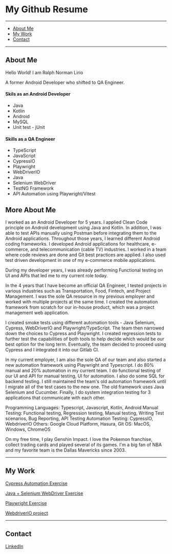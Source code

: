 # My Github Resume

------------
- [About Me](https://github.com/normanlirio/profile/edit/main/README.md#about-me "About Me")
- [My Work](https://github.com/normanlirio/profile/edit/main/README.md#about-me "My Work")
- [Contact](https://github.com/normanlirio/profile/edit/main/README.md#about-me "Contact")


------------

## About Me
Hello World! I am Ralph Norman Lirio

A former Android Developer who shifted to QA Engineer.

#### Skils as an Android Developer
- Java
- Kotlin
- Android
- MySQL
- Unit test - jUnit

#### Skills as a QA Engineer
- TypeScript
- JavaScript
- CypressIO
- Playwright
- WebDriverIO
- Java
- Selenium WebDriver
- TestNG Framework
- API Automation using Playwright/Vitest

## More About Me
I worked as an Android Developer for 5 years. I applied Clean Code principle on Android development using Java and Kotlin. In addition, I was able to test APIs manually using Postman before integrating them to the Android applications.  Throughout those years, I learned different Android coding frameworks. I developed Android applications for healthcare, e-commerce, and telecommunication (cable TV) industries. I worked in a team where code reviews are done and Git best practices are applied. I also used test driven development in one of my e-commerce mobile applications.

During my developer years, I was already performing Functional testing on UI and APIs that led me to my current role today.

In the 4 years that I have become an official QA Engineer, I tested projects in various industries such as Transportation, Food, Fintech, and Project Management. I was the sole QA resource in my previous employer and worked with multiple projects at the same time. I created the automation framework from scratch for our in-house product, which was a project management web application.

I created smoke tests using different automation tools - Java Selenium, Cypress, WebDriverIO and Playwright/TypeScript. The team then narrowed down the choices to Cypress and Playwright. I created regression tests to further test the capabilities of both tools to help decide which would be our best option for the long term. Eventually, the team decided to proceed using Cypress and I integrated it into our Gitlab CI.

In my current employer, I am also the sole QA of our team and also started a new automation framework using Playwright and Typescript. I do 80% manual and 20% automation in my current team. I do functional testing of our UI and API for manual testing, UI for automation. I also do some SQL for backend testing. I still maintained the team's old automation framework until I migrate all of the test cases to the new one. The old framework uses Java Selenium and Cucumber. Finally, I do system integration testing for 3 applications that communicate with each other.

Programming Languages: Typescript, Javascript, Kotlin, Android
Manual Testing: Functional testing, Regression testing, Manual testing, Writing Test scenarios, Bug Reporting, API Testing
Automation Testing: CypressIO, WebdriverIO
Others: Google Cloud Platform, Hasura, Git
OS: MacOS, Windows, ChromeOS

On my free time, I play Genshin Impact. I love the Pokemon franchise, collect trading cards and played several of its games. I'm a big fan of NBA and my favorite team is the Dallas Mavericks since 2003.

------------
## My Work

[Cypress Automation Exercise](https://github.com/normanlirio/cypress-automation-practice "Cypress Automation Exercise")

[Java + Selenium WebDriver Exercise](https://github.com/normanlirio/automationpractice "Java + Selenium WebDriver")

[Playwright Exercise](https://github.com/normanlirio/playwright-automation-practice "Playwright Exercise")

[WebdriverIO project](https://github.com/normanlirio/ll-tech-test "WebdriverIO project")


------------

## Contact
[LinkedIn](https://www.linkedin.com/in/normz-l-8460807b/ "LinkedIn")
